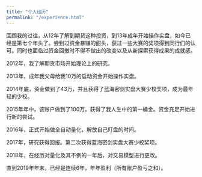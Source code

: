 ```yaml
---
title: "个人经历"
permalink: "/experience.html"
---
```

回顾我的过往，从12年了解到期货这种投资，到13年成年开始操作实盘，如今已经是第七个年头了。尝到过资金暴赚的甜头，获过一些大赛的奖项得到同行们的认可。同时也面临过资金回撤时不得不做出的改变以及从新探索获得成果的成就感。

2012年，我了解期货市场开始理论上的研究。

2013年，成年我父母给我10万的启动资金开始操作实盘。

2014年底，资金做到了43万，并且获得了蓝海密剑实盘大赛少校奖项，成为最年轻的少校。

2015年年中，该账户做到了100万。获得了我人生中的第一桶金。资金充足开始进行新的尝试。

2016年，正式开始做全自动量化，解放自己盯盘的时间。

2017年，研究获得回报。第二次获得蓝海密剑实盘大赛少校奖项。

2018年，在经历对量化及其不例的一年后，对交易模型进行更改。

直到2019年年末，已经是连续6年，年年盈利（所有账户盈亏之和）。
